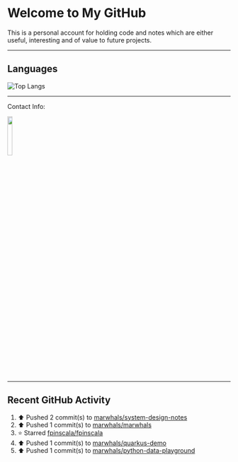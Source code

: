 # Welcome to My GitHub

This is a personal account for holding code and notes which are either useful, interesting and of value to future projects.

---
## Languages

![Top Langs](https://github-readme-stats.vercel.app/api/top-langs/?username=marwhals&layout=compact&bg_color=282c34&text_color=ffffff&title_color=ff5733)

---
Contact Info:

<a href="https://www.linkedin.com/in/marjanmubarok/">
  <img src="https://upload.wikimedia.org/wikipedia/commons/0/01/LinkedIn_Logo.svg" width="15%">
</a>

---

## Recent GitHub Activity

<!--RECENT_ACTIVITY:start-->
1. ⬆️ Pushed 2 commit(s) to [marwhals/system-design-notes](https://github.com/marwhals/system-design-notes)<br>
2. ⬆️ Pushed 1 commit(s) to [marwhals/marwhals](https://github.com/marwhals/marwhals)<br>
3. ⭐ Starred [fpinscala/fpinscala](https://github.com/fpinscala/fpinscala)<br>
4. ⬆️ Pushed 1 commit(s) to [marwhals/quarkus-demo](https://github.com/marwhals/quarkus-demo)<br>
5. ⬆️ Pushed 1 commit(s) to [marwhals/python-data-playground](https://github.com/marwhals/python-data-playground)<br>
<!--RECENT_ACTIVITY:end-->
